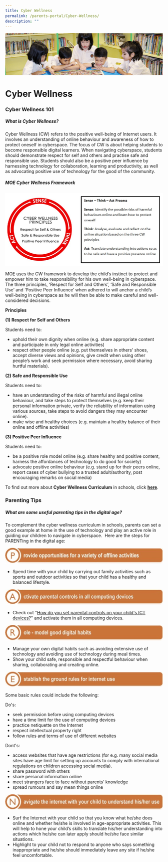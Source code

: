 ```yaml
---
title: Cyber Wellness
permalink: /parents-portal/Cyber-Wellness/
description: ""
---
```

![](/images/banner.gif)

Cyber Wellness
==============


### **Cyber Wellness 101**

##### **What is Cyber Wellness?**

Cyber Wellness (CW) refers to the positive well-being of Internet users. It involves an understanding of online behaviour and awareness of how to protect oneself in cyberspace. The focus of CW is about helping students to become responsible digital learners. When navigating cyberspace, students should demonstrate respect for self and others and practise safe and responsible use. Students should also be a positive peer influence by harnessing technology for collaboration, learning and productivity, as well as advocating positive use of technology for the good of the community.

##### **MOE Cyber Wellness Framework**

![](/images/CW%201.jpeg)

MOE uses the CW framework to develop the child’s instinct to protect and empower him to take responsibility for his own well-being in cyberspace. The three principles, ‘Respect for Self and Others’, ‘Safe and Responsible Use’ and ‘Positive Peer Influence’ when adhered to will anchor a child’s well-being in cyberspace as he will then be able to make careful and well-considered decisions.

**Principles**

**(1) Respect for Self and Others** 

Students need to:

*   uphold their own dignity when online (e.g. share appropriate content and participate in only legal online activities) 
*   respect other people online (e.g. put themselves in others’ shoes, accept diverse views and opinions, give credit when using other people’s work and seek permission where necessary, avoid sharing hurtful materials).

**(2) Safe and Responsible Use** 

Students need to:

*   have an understanding of the risks of harmful and illegal online behaviour, and take steps to protect themselves (e.g. keep their personal information private, verify the reliability of information using various sources, take steps to avoid dangers they may encounter online). 
*   make wise and healthy choices (e.g. maintain a healthy balance of their online and offline activities)

**(3) Positive Peer Influence**

Students need to:

*   be a positive role model online (e.g. share healthy and positive content, harness the affordances of technology to do good for society)
*   advocate positive online behaviour (e.g. stand up for their peers online, report cases of cyber bullying to a trusted adult/authority, post encouraging remarks on social media)

To find out more about **Cyber Wellness Curriculum** in schools, click [**here**](https://www.moe.gov.sg/programmes/cyber-wellness).


### **Parenting Tips**

##### **What are some useful parenting tips in the digital age?**

  

To complement the cyber wellness curriculum in schools, parents can set a good example at home in the use of technology and play an active role in guiding our children to navigate in cyberspace.  Here are the steps for PARENTing in the digital age:

![](/images/CW%202.jpeg)

*   Spend time with your child by carrying out family activities such as sports and outdoor activities so that your child has a healthy and balanced lifestyle.

![](/images/CW%203.jpeg)

*   Check out "[How do you set parental controls on your child's ICT devices?](http://ictconnection.moe.edu.sg/cyber-wellness/for-parents/resources/parental-controls)" and activate them in all computing devices.

![](/images/CW%204.jpeg)

*   Manage your own digital habits such as avoiding extensive use of technology and avoiding use of technology during meal times.
*   Show your child safe, responsible and respectful behaviour when sharing, collaborating and creating online.

![](/images/CW%205.jpeg)

Some basic rules could include the following:

Do's:

  

*   seek permission before using computing devices
*   have a time limit for the use of computing devices
*   practice netiquette on the Internet
*   respect intellectual property right
*   follow rules and terms of use of different websites


Dont's:

  

*   access websites that have age restrictions (for e.g. many social media sites have age limit for setting up accounts to comply with international regulations on children accessing social media).
*   share password with others
*   share personal information online
*   meet strangers face to face without parents’ knowledge
*   spread rumours and say mean things online


![](/images/CW%206.jpeg)

*   Surf the Internet with your child so that you know what he/she does online and whether he/she is involved in age-appropriate activities. This will help to hone your child’s skills to translate his/her understanding into actions which he/she can later apply should he/she face similar situations.
*   Highlight to your child not to respond to anyone who says something inappropriate and he/she should immediately leave any site if he/she feel uncomfortable.